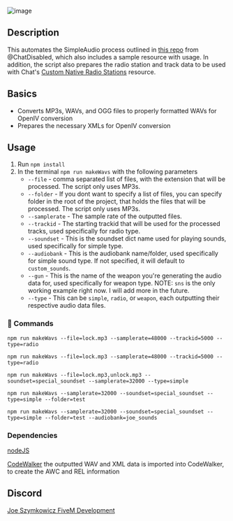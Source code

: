 ![image](https://github.com/JoeSzymkowiczFiveM/native-audio-tool/assets/70592880/4c55bd11-6e5e-4f72-9957-5695f4f3fd85)

## Description
This automates the SimpleAudio process outlined in [this repo](https://github.com/ChatDisabled/nativeAudio) from @ChatDisabled, which also includes a sample resource with usage. In addition, the script also prepares the radio station and track data to be used with Chat's [Custom Native Radio Stations](https://forum.cfx.re/t/custom-native-radio-stations/5158461) resource.

## Basics
* Converts MP3s, WAVs, and OGG files to properly formatted WAVs for OpenIV conversion
* Prepares the necessary XMLs for OpenIV conversion


## Usage
1. Run `npm install`
2. In the terminal `npm run makeWavs` with the following parameters
     - `--file` - comma separated list of files, with the extension that will be processed. The script only uses MP3s.
     - `--folder` - If you dont want to specify a list of files, you can specify folder in the root of the project, that holds the files that will be processed. The script only uses MP3s.
     - `--samplerate` - The sample rate of the outputted files.
     - `--trackid` - The starting trackid that will be used for the processed tracks, used specifically for radio type.
     - `--soundset` - This is the soundset dict name used for playing sounds, used specifically for simple type.
     - `--audiobank` - This is the audiobank name/folder, used specifically for simple sound type. If not specified, it will default to `custom_sounds`.
     - `--gun` - This is the name of the weapon you're generating the audio data for, used specifically for weapon type. NOTE: `sns` is the only working example right now. I will add more in the future.
     - `--type` - This can be `simple`, `radio`, or `weapon`, each outputting their respective audio data files.


### 👀 Commands
`npm run makeWavs --file=lock.mp3 --samplerate=48000 --trackid=5000 --type=radio`

`npm run makeWavs --file=lock.mp3 --samplerate=48000 --trackid=5000 --type=radio`

`npm run makeWavs --file=lock.mp3,unlock.mp3 --soundset=special_soundset --samplerate=32000 --type=simple`

`npm run makeWavs --samplerate=32000 --soundset=special_soundset --type=simple --folder=test`

`npm run makeWavs --samplerate=32000 --soundset=special_soundset --type=simple --folder=test --audiobank=joe_sounds`


### Dependencies
[nodeJS](https://nodejs.org/en/)

[CodeWalker](https://github.com/dexyfex/CodeWalker) the outputted WAV and XML data is imported into CodeWalker, to create the AWC and REL information

## Discord
[Joe Szymkowicz FiveM Development](https://discord.gg/5vPGxyCB4z)
